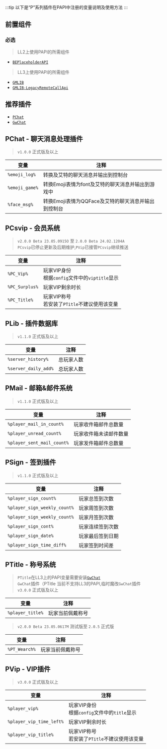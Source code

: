 :::tip
以下是“P”系列插件在PAPI中注册的变量说明及使用方法
:::

## 前置组件
### 必选
> LL2上使用PAPI的所需组件 
- [`BEPlaceholderAPI`](https://www.minebbs.com/resources/beplaceholderapi.4181/) 
> LL3上使用PAPI的所需组件 
- [`GMLIB`](https://www.minebbs.com/resources/gmlib.6636/) 
- [`GMLIB-LegacyRemoteCallApi`](https://www.minebbs.com/resources/gmlib-legacyremotecallapi-gmlib-remotecallapi.7159/) 

## 推荐插件
- [`PChat`](https://www.minebbs.com/resources/pchat.6818/) 
- [`GwChat`](https://www.minebbs.com/threads/gwchat-papi.25536/) 


## PChat - 聊天消息处理插件 
> `v1.0.0` 正式版及以上

|变量|注释|
|---|---|
| `%emoji_log%` | 转换及艾特的聊天消息并输出到控制台 | 
| `%emoji_game%` | 转换Emoji表情为font及艾特的聊天消息并输出到游戏中 |
| `%face_msg%` | 转换Emoji表情为QQFace及艾特的聊天消息并输出到控制台 |


## PCsvip - 会员系统 
> `v2.0.0 Beta 23.05.0915O` 至 `2.0.0 Beta 24.02.1204A`  
> `PCsvip`已停止更新及后期维护,`PVip`已接管`PCsvip`继续推送 

|变量|注释|
|---|---|
|`%PC_Vip%`|玩家VIP身份<br>根据`config`文件中的`viptitle`显示|
|`%PC_Surplus%`|玩家VIP剩余时长|
|`%PC_Title%`|玩家VIP称号<br>若安装了`PTitle`不建议使用该变量|

## PLib - 插件数据库 
> `v1.1.0` 正式版及以上

|变量|注释|
|----|----|
|`%server_history%`|总玩家人数|
|`%server_daily_add%`|总玩家人数|


## PMail - 邮箱&邮件系统 
> `v1.1.0` 正式版及以上 

|变量|注释|
|---|---|
|`%player_mail_in_count%`|玩家收件箱邮件总数量|
|`%player_unread_count%`|玩家收件箱未读邮件数量|
|`%player_sent_mail_count%`|玩家发件箱邮件总数量|


## PSign - 签到插件 
> `v1.1.0` 正式版及以上 

|变量|注释|
|---|---|
|`%player_sign_count%`|玩家总签到次数|
|`%player_sign_weekly_count%`|玩家周签到次数|
|`%player_sign_weekly_count%`|玩家月签到次数|
|`%player_sign_cont%`|玩家连续签到次数|
|`%player_sign_date%`|玩家最后签到日期|
|`%player_sign_time_diff%`|玩家签到时间差|

## PTitle - 称号系统 
> `PTitle`在LL3上的PAPI变量需要安装[`GwChat`](https://www.minebbs.com/threads/gwchat-papi.25536/)   
> `GwChat`插件（PTitle 当前不支持LL3的PAPI,临时魔改`GwChat`插件   
> `v3.0.0` 正式版及以上

|变量|注释|
|---|---|
|`%player_title%`|玩家当前佩戴称号 

> `v2.0.0 Beta 23.05.0617M` 测试版至 `2.0.5` 正式版 

|变量|注释|
|---|---|
|`%PT_Wearch%`|玩家当前佩戴称号|


## PVip - VIP插件
> `v3.0.0` 正式版及以上 

|变量|注释|
|---|---|
|`%player_vip%`|玩家VIP身份<br>根据`config`文件中的`title`显示|
|`%player_vip_time_left%`|玩家VIP剩余时长|
|`%player_vip_title%`|玩家VIP称号<br>若安装了`PTitle`不建议使用该变量|